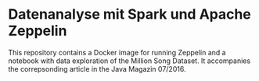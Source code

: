 # Datenanalyse mit Spark und Apache Zeppelin

This repository contains a Docker image for running Zeppelin and a notebook with data exploration of the Million Song Dataset. It accompanies the correpsonding article in the Java Magazin 07/2016.
